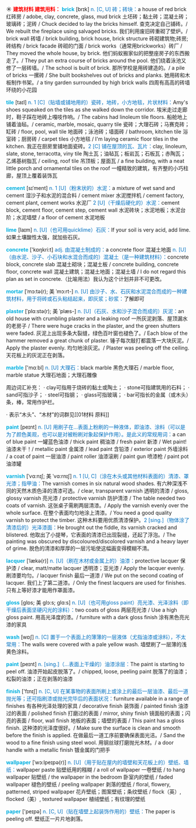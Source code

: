 ☀ <font color="red">**建筑材料 建筑用料：**</font>
<font color="sky blue">**brick**</font> [brɪk] 
<font color="#0070c0">n. [C, U] 砖；砖块：</font>a house of red brick 红砖房 / adobe, clay, concrete, glass, mud brick 土坯砖；黏土砖；混凝土砖；玻璃砖；泥砖 / Chuck decided to lay the bricks himself. 查克决定自己铺砖。/ We rebuilt the fireplace using salvaged bricks. 我们利用废旧砖重砌了壁炉。/ brick wall 砖墙 / brick building, brick house, brick structure 砖砌建筑物;砖房;砖结构 / brick facade 砖砌的门面 / brick works（通常用brickworks）砖厂 / They moved the whole house, by brick. 他们蚂蚁搬家似的把整座房子的东西搬走了。/ They put an extra course of bricks around the pool. 他们绕着泳池又修了一层砖墙。/ The school is built of brick. 那所学校是用砖建造的。/ a pile of bricks 一摞砖 / She built bookshelves out of bricks and planks. 她用砖和木板制作书架。/ a tiny garden surrounded by high brick walls 四周有高高的砖墙环绕的小花园
                      
<font color="sky blue">**tile**</font> [taɪl]
<font color="#0070c0">n. 1 [C]（贴墙或铺地用的）瓷砖，地砖，小方地毯，片状材料：</font>Amy's shoes squeaked on the tiles as she walked down the corridor. 埃米走过走廊时，鞋子踩在地砖上嘎吱作响。/ The cabins had linoleum tile floors. 船舱地上铺着油毡。/ ceramic, marble, mosaic, quarry tile 瓷砖；大理石砖；马赛克砖；缸砖 / floor, pool, wall tile 地面砖；泳池砖；墙面砖 / bathroom, kitchen tile 浴室砖；厨房砖 / carpet tiles 小方地毯 / I'm laying ceramic floor tiles in the kitchen. 我正在厨房里铺地面瓷砖。<font color="#0070c0">2 [C] 铺在屋顶的瓦、瓦片：</font>clay, linoleum, slate, stone, terracotta, viny tile 陶土瓦；油毡瓦；板岩瓦；石板瓦；赤陶瓦；乙烯基树脂瓦 / ceiling, roof tile 吊顶板；屋面瓦 / a fine building, with a neat little porch and ornamental tiles on the roof 一幢精致的建筑，有齐整的小巧柱廊，屋顶上覆着装饰瓦

<font color="sky blue">**cement**</font> [sɪˈment]
<font color="#0070c0">n. 1 [U]（粉末状的）水泥：</font>a mixture of wet sand and cement 湿沙子和水泥的混合料 / cement mixer 水泥搅拌机 / cement factory, cement plant, cement works 水泥厂 <font color="#0070c0">2 [U]（干燥后硬化的）水泥：</font>cement block, cement floor, cement step, cement wall 水泥砖块；水泥地板；水泥台阶；水泥墙壁 / a floor of cement 水泥地板
           
<font color="sky blue">**lime**</font> [laɪm]
<font color="#0070c0">n. [U]（也可用quicklime）石灰：</font>If your soil is very acid, add lime. 如果土壤酸性太强，就加些石灰。

<font color="sky blue">**concrete**</font> ['kɒŋkri:t] 
<font color="#0070c0">adj. 由混凝土制成的：</font>a concrete floor 混凝土地面 <font color="#0070c0">n. [U]（由水泥、沙子、小石块和水混合而成的）混凝土（是一种建筑材料）：</font>concrete block, concrete slab 混凝土砌块；混凝土板 / concrete building, concrete floor, concrete wall 混凝土建筑；混凝土地面；混凝土墙 / I do not regard this plan as set in concrete.（比喻用法）我认为这个计划并非不可更改。
                      
<font color="sky blue">**mortar**</font> [ˈmɔ:tə(r); 美 ˈmɔ:rt-]
<font color="#0070c0">n. [U] 由沙子、水、石灰和水泥混合而成的一种建筑材料，用于将砖或石头粘结起来，即灰浆；砂浆：</font>了解即可

<font color="sky blue">**plaster**</font> [ˈplɑ:stə(r); 美 ˈplæs-]
<font color="#0070c0">n. [U]（石灰、水和沙子混合而成的）灰泥：</font>an old house with crumbling plaster and a leaking roof 一所灰泥剥落、屋顶漏水的老房子 / There were huge cracks in the plaster, and the green shutters were faded. 灰泥上出现多条大裂缝，绿色百叶窗也褪色了。/ Each blow of the hammer removed a great chunk of plaster. 锤子每次敲打都震落一大块灰泥。/ Apply the plaster evenly. 均匀地涂灰泥。/ Plaster was peeling off the ceiling. 天花板上的灰泥正在剥落。

<font color="sky blue">**marble**</font> ['mɑːbl] 
<font color="#0070c0">n. [U] 大理石：</font>black marble 黑色大理石 / marble floor, marble statue 大理石地面；大理石雕像

周边词汇补充：
· clay可指用于烧砖的黏土或陶土；
· stone可指建筑用的石料；
· sand可指沙子；
· steel可指钢；
· glass可指玻璃；
· bar可指长的金属（或木头）条，棒，常用作护栏。

· 表示“木头”、“木材”的词群见[[01材料 原料]]

<font color="sky blue">**paint**</font> [peɪnt] 
<font color="#0070c0">n. [U] 用刷子在…表面上粉刷的一种液体，即油漆、涂料（可以是为了颜色美观，也可以是对被粉刷对象起保护作用）。是此义的常规用词：</font>a can of blue paint 一罐蓝色油漆 / thick paint 稠油漆 / fresh paint 新漆 / Wet paint! 油漆未干！/ metallic paint 金属漆 / lead paint 含铅漆 / exterior paint 外墙涂料 / a coat of paint 一层油漆 / paint roller 油漆滚刷 / paint gun 喷漆枪 / paint pot 油漆罐
           
<font color="sky blue">**varnish**</font> [ˈvɑ:nɪʃ; 美 ˈvɑ:rnɪʃ]
<font color="#0070c0">n. 1 [U, C]（涂在木头或其他材料表面的）清漆、罩光漆；指甲油：</font>The varnish comes in six natural wood shades. 有六种深浅不同的天然木质色泽的清漆可选。/ clear, transparent varnish 透明的清漆 / gloss, glossy varnish 亮光漆 / protective varnish 防护清漆 / The table needed two coats of varnish. 这张桌子需刷两层清漆。/ Apply the varnish evenly over the whole surface. 在整个表面均匀地涂上清漆。/ You need a good quality varnish to protect the timber. 这种木料要用优质清漆保护。<font color="#0070c0">2 [sing.]（物体涂了清漆后的）光泽漆面：</font>He brought out the fiddle, its varnish cracked and blistered. 他取出了小提琴，它表面的清漆已出现裂缝，还起了浮泡。/ The painting was obscured by discoloured/discolored varnish and a heavy layer of grime. 脱色的清漆和厚厚的一层污垢使这幅画变得模糊不清。
                      
<font color="sky blue">**lacquer**</font> [ˈlækə(r)]
<font color="#0070c0">n. [U]（刷在木材或金属上的）油漆：</font>protective lacquer 保护漆 / clear, matt/matte lacquer 透明漆；亚光漆 / Apply the lacquer evenly. 刷漆要均匀。/ lacquer finish 最后一道漆 / We put on the second coating of lacquer. 我们上了第二道漆。/ Only the finest lacquers are used for finishes. 只有上等好漆才能用作罩面漆。

<font color="sky blue">**gloss**</font> [glɒs; 美 glɔ:s; glɑ:s]
<font color="#0070c0">n. [U]（也可用gloss paint）亮光漆、光泽涂料（即干燥后表面坚硬闪光的涂料）：</font>two coats of gloss 两层亮光漆 / Use a high gloss paint. 用高光泽度的漆。/ furniture with a dark gloss finish 涂有黑色亮光漆的家具

<font color="sky blue">**wash**</font> [wɒʃ] 
<font color="#0070c0">n. [C] 置于一个表面上的薄薄的一层液体（尤指油漆或涂料），不太常用：</font>The walls were covered with a pale yellow wash. 墙壁刷了一层薄的浅黄色涂料。

<font color="sky blue">**paint**</font> [peɪnt] 
<font color="#0070c0">n. [sing.]（…表面上干燥的）油漆涂层：</font>The paint is starting to peel off. 油漆开始起皮脱落了。/ chipped, loose, peeling paint 脱落了的油漆；松裂的油漆；正在剥落的油漆

<font color="sky blue">**finish**</font> ['fɪnɪʃ] 
<font color="#0070c0">n. [C, U] 在某事物的表面所刷上或涂上的最后一层油漆、最后一道抛光等；还可指刷漆或抛光完毕后的表面状况：</font>furniture available in a range of finishes 有各种光泽处理的家具 / decorative finish 装饰面 / painted finish 油漆过的表面 / polished finish 打磨过的表面 / mirror, shiny finish 镜面般的表面；闪亮的表面 / floor, wall finish 地板的表面；墙壁的表面 / This paint has a gloss finish. 这种漆的光泽度很好。/ Make sure the surface is clean and smooth before the finish is applied. 在做最后一道工序前要确保表面光洁。/ Sand the wood to a fine finish using steel wool. 用钢丝球打磨抛光木材。/ a door handle with a metallic finish 镀金属的门把手 
           
<font color="sky blue">**wallpaper**</font> [ˈwɔ:lpeɪpə(r)]
<font color="#0070c0">n. [U]（用于贴在屋内的墙壁和天花板上的）壁纸、墙纸：</font>wallpaper paste 贴壁纸用的糨糊 / a roll of wallpaper 一卷壁纸 / to hang wallpaper 贴壁纸 / the wallpaper in the bedroom 卧室内的壁纸 / faded wallpaper 褪色的壁纸 / peeling wallpaper 剥落的壁纸 / floral, flowery, patterned, striped wallpaper 花卉壁纸；图案壁纸；条纹壁纸 / flock（英）, flocked（美）, textured wallpaper 植绒壁纸；有纹理的壁纸

<font color="sky blue">**paper**</font> ['peɪpə] 
<font color="#0070c0">n. [C, U]（贴在墙壁上起装饰作用的）壁纸：</font>The paper is peeling off. 壁纸正一片片地剥落。

